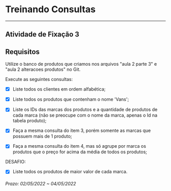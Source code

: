 # Treinando Consultas

---  

## Atividade de Fixação 3  

## Requisitos

Utilize o banco de produtos que criamos nos arquivos "aula 2 parte 3" e "aula 2 alteracoes produtos" no Git.  

Execute as seguintes consultas:  

- [x] Liste todos os clientes em ordem alfabética;  

- [x] Liste todos os produtos que contenham o nome 'Vans';  

- [x] Liste os IDs das marcas dos produtos e a quantidade de produtos de cada marca (não se preocupe com o nome da marca, apenas o Id na tabela produto);  

- [x] Faça a mesma consulta do item 3, porém somente as marcas que possuem mais de 1 produto;  

- [x] Faça a mesma consulta do item 4, mas só agrupe por marca os produtos que o preço for acima da média de todos os produtos;  

DESAFIO:  

- [x] Liste todos os produtos de maior valor de cada marca.  

###### Prazo: 02/05/2022 ~ 04/05/2022  
